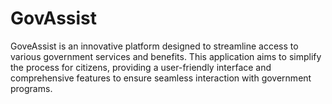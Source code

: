 # GovAssist
GoveAssist is an innovative platform designed to streamline access to various government services and benefits. This application aims to simplify the process for citizens, providing a user-friendly interface and comprehensive features to ensure seamless interaction with government programs.
